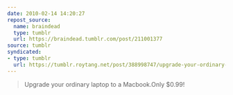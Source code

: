 ```yaml
---
date: 2010-02-14 14:20:27
repost_source:
  name: braindead
  type: tumblr
  url: https://braindead.tumblr.com/post/211001377
source: tumblr
syndicated:
- type: tumblr
  url: https://tumblr.roytang.net/post/388998747/upgrade-your-ordinary-laptop-to-a-macbookonly
---
```


<blockquote>
<p>Upgrade your ordinary laptop to a Macbook.Only $0.99!</p>
</blockquote>